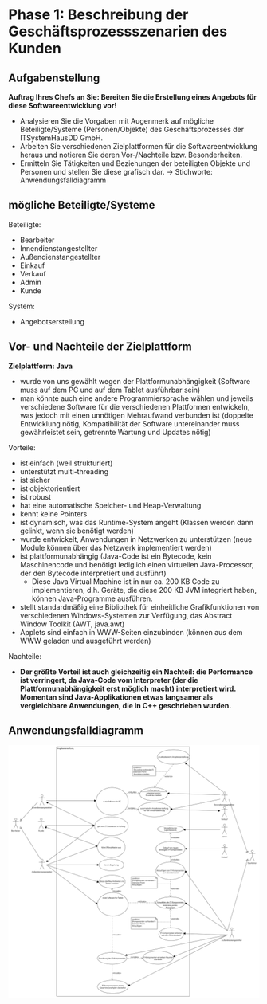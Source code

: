 # Phase 1: Beschreibung der Geschäftsprozessszenarien des Kunden

## Aufgabenstellung

**Auftrag Ihres Chefs an Sie: Bereiten Sie die Erstellung eines Angebots für diese Softwareentwicklung vor!**

* Analysieren Sie die Vorgaben mit Augenmerk auf mögliche Beteiligte/Systeme (Personen/Objekte) des Geschäftsprozesses der ITSystemHausDD GmbH.
* Arbeiten Sie verschiedenen Zielplattformen für die Softwareentwicklung heraus und notieren Sie deren Vor-/Nachteile bzw. Besonderheiten.
* Ermitteln Sie Tätigkeiten und Beziehungen der beteiligten Objekte und Personen und stellen Sie diese grafisch dar. → Stichworte: Anwendungsfalldiagramm

## mögliche Beteiligte/Systeme

Beteiligte:

* Bearbeiter
* Innendienstangestellter
* Außendienstangestellter
* Einkauf
* Verkauf
* Admin
* Kunde

System:

* Angebotserstellung

## Vor- und Nachteile der Zielplattform

 **Zielplattform: Java**

 * wurde von uns gewählt wegen der Plattformunabhängigkeit (Software muss auf dem PC und auf dem Tablet ausführbar sein)
 * man könnte auch eine andere Programmiersprache wählen und jeweils verschiedene Software für die verschiedenen Plattformen entwickeln, was jedoch mit einen unnötigen Mehraufwand verbunden ist (doppelte Entwicklung nötig, Kompatibilität der Software untereinander muss gewährleistet sein, getrennte Wartung und Updates nötig)

 Vorteile:

* ist einfach (weil strukturiert)
* unterstützt multi-threading
* ist sicher
* ist objektorientiert
* ist robust
* hat eine automatische Speicher- und Heap-Verwaltung
* kennt keine Pointers
* ist dynamisch, was das Runtime-System angeht (Klassen werden dann gelinkt, wenn sie benötigt werden)
* wurde entwickelt, Anwendungen in Netzwerken zu unterstützen (neue Module können über das Netzwerk implementiert werden)
* ist plattformunabhängig  (Java-Code ist ein Bytecode, kein Maschinencode und benötigt lediglich einen virtuellen Java-Processor, der den Bytecode interpretiert und ausführt)
    * Diese Java Virtual Machine ist in nur ca. 200 KB Code zu implementieren, d.h. Geräte, die diese 200 KB JVM integriert haben, können Java-Programme ausführen.
* stellt standardmäßig eine Bibliothek für einheitliche Grafikfunktionen von verschiedenen Windows-Systemen zur Verfügung, das Abstract Window Toolkit (AWT, java.awt)
* Applets sind einfach in WWW-Seiten einzubinden (können aus dem WWW geladen und ausgeführt werden)

Nachteile:

* **Der größte Vorteil ist auch gleichzeitig ein Nachteil: die Performance ist verringert, da Java-Code vom Interpreter (der die Plattformunabhängigkeit erst möglich macht) interpretiert wird. Momentan sind Java-Applikationen etwas langsamer als vergleichbare Anwendungen, die in C++ geschrieben wurden.**

## Anwendungsfalldiagramm
![Anwendungsfalldiagramm](legal/images/anwendungsfalldiagramm.png)
